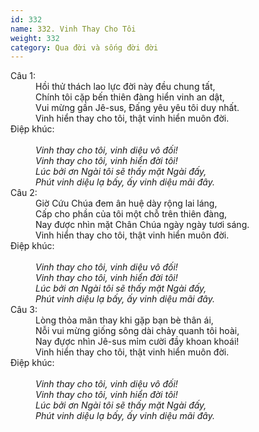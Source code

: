 ```yaml
---
id: 332
name: 332. Vinh Thay Cho Tôi
weight: 332
category: Qua đời và sống đời đời
---
```

<dl><dt>Câu 1:</dt><dd data-verse="1">Hồi thử thách lao lực đời này đều chung tất, <br/>Chính tôi cặp bến thiên đàng hiển vinh an dật, <br/>Vui mừng gần Jê-sus, Đấng yêu yêu tôi duy nhất. <br/>Vinh hiển thay cho tôi, thật vinh hiển muôn đời. </dd><dt>Điệp khúc:</dt><dd data-chorus="1"><em><br/>Vinh thay cho tôi, vinh diệu vô đối! <br/>Vinh thay cho tôi, vinh hiển đời tôi! <br/>Lúc bởi ơn Ngài tôi sẽ thấy mặt Ngài đấy, <br/>Phút vinh diệu lạ bấy, ấy vinh diệu mãi đây. </em></dd><dt>Câu 2:</dt><dd data-verse="2">Giờ Cứu Chúa đem ân huệ dày rộng lai láng, <br/>Cấp cho phần của tôi một chỗ trên thiên đàng, <br/>Nay được nhìn mặt Chân Chúa ngày ngày tươi sáng. <br/>Vinh hiển thay cho tôi, thật vinh hiển muôn đời. </dd><dt>Điệp khúc:</dt><dd data-chorus="1"><em><br/>Vinh thay cho tôi, vinh diệu vô đối! <br/>Vinh thay cho tôi, vinh hiển đời tôi! <br/>Lúc bởi ơn Ngài tôi sẽ thấy mặt Ngài đấy, <br/>Phút vinh diệu lạ bấy, ấy vinh diệu mãi đây. </em></dd><dt>Câu 3:</dt><dd data-verse="3">Lòng thỏa mãn thay khi gặp bạn bè thân ái, <br/>Nỗi vui mừng giống sông dài chảy quanh tôi hoài, <br/>Nay đựợc nhìn Jê-sus mỉm cười đầy khoan khoái! <br/>Vinh hiển thay cho tôi, thật vinh hiển muôn đời. </dd><dt>Điệp khúc:</dt><dd data-chorus="1"><em><br/>Vinh thay cho tôi, vinh diệu vô đối! <br/>Vinh thay cho tôi, vinh hiển đời tôi! <br/>Lúc bởi ơn Ngài tôi sẽ thấy mặt Ngài đấy, <br/>Phút vinh diệu lạ bấy, ấy vinh diệu mãi đây. </em></dd></dl>
